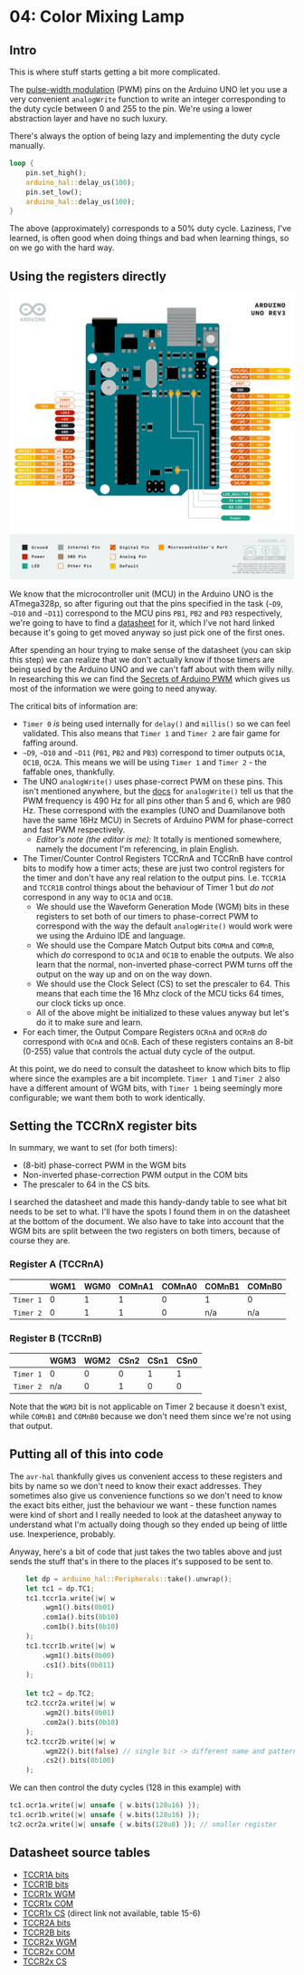 # 04: Color Mixing Lamp

## Intro

This is where stuff starts getting a bit more complicated.

The [pulse-width modulation](https://www.arduino.cc/en/Tutorial/Foundations/PWM) (PWM) pins on the Arduino UNO let you use a very convenient `analogWrite` function to write an integer corresponding to the duty cycle between 0 and 255 to the pin. We're using a lower abstraction layer and have no such luxury. 

There's always the option of being lazy and implementing the duty cycle manually.

```rust
loop {
    pin.set_high();
    arduino_hal::delay_us(100);
    pin.set_low();
    arduino_hal::delay_us(100);
}
```

The above (approximately) corresponds to a 50% duty cycle. Laziness, I've learned, is often good when doing things and bad when learning things, so on we go with the hard way.

## Using the registers directly

![arduino uno rev3 pinout](img/pinout.png "ARDUINO UNO REV3 PINOUT")

We know that the microcontroller unit (MCU) in the Arduino UNO is the ATmega328p, so after figuring out that the pins specified in the task (`~D9`, `~D10` and `~D11`) correspond to the MCU pins `PB1`, `PB2` and `PB3` respectively, we're going to have to find a [datasheet](https://www.google.com/search?q=ATmega328p+datasheet) for it, which I've not hard linked because it's going to get moved anyway so just pick one of the first ones.

After spending an hour trying to make sense of the datasheet (you can skip this step) we can realize that we don't actually know if those timers are being used by the Arduino UNO and we can't faff about with them willy nilly. In researching this we can find the [Secrets of Arduino PWM](https://docs.arduino.cc/tutorials/generic/secrets-of-arduino-pwm) which gives us most of the information we were going to need anyway.

The critical bits of information are:
* `Timer 0` *is* being used internally for `delay()` and `millis()` so we can feel validated. This also means that `Timer 1` and `Timer 2` are fair game for faffing around.
* `~D9`, `~D10` and `~D11` (`PB1`, `PB2` and `PB3`) correspond to timer outputs `OC1A`, `OC1B`, `OC2A`. This means we will be using `Timer 1` and `Timer 2` - the faffable ones, thankfully.
* The UNO `analogWrite()` uses phase-correct PWM on these pins. This isn't mentioned anywhere, but the [docs](https://www.arduino.cc/reference/en/language/functions/analog-io/analogwrite/) for `analogWrite()` tell us that the PWM frequency is 490 Hz for all pins other than 5 and 6, which are 980 Hz. These correspond with the examples (UNO and Duamilanove both have the same 16Hz MCU) in Secrets of Arduino PWM for phase-correct and fast PWM respectively. 
    - *Editor's note (the editor is me):* It totally is mentioned somewhere, namely the document I'm referencing, in plain English.
* The Timer/Counter Control Registers TCCRnA and TCCRnB have control bits to modify how a timer acts; these are just two control registers for the timer and don't have any real relation to the output pins. I.e. `TCCR1A` and `TCCR1B` control things about the behaviour of Timer 1 but *do not* correspond in any way to `OC1A` and `OC1B`. 
    - We should use the Waveform Generation Mode (WGM) bits in these registers to set both of our timers to phase-correct PWM to correspond with the way the default `analogWrite()` would work were we using the Arduino IDE and language.
    - We should use the Compare Match Output bits `COMnA` and `COMnB`, which *do* correspond to `OC1A` and `OC1B` to enable the outputs. We also learn that the normal, non-inverted phase-correct PWM turns off the output on the way up and on on the way down.
    - We should use the Clock Select (CS) to set the prescaler to 64. This means that each time the 16 Mhz clock of the MCU ticks 64 times, our clock ticks up once.
    - All of the above might be initialized to these values anyway but let's do it to make sure and learn.
* For each timer, the Output Compare Registers `OCRnA` and `OCRnB` *do* correspond with `OCnA` and `OCnB`. Each of these registers contains an 8-bit (0-255) value that controls the actual duty cycle of the output.

At this point, we do need to consult the datasheet to know which bits to flip where since the examples are a bit incomplete. `Timer 1` and `Timer 2` also have a different amount of WGM bits, with `Timer 1` being seemingly more configurable; we want them both to work identically.

## Setting the TCCRnX register bits

In summary, we want to set (for both timers):
* (8-bit) phase-correct PWM in the WGM bits
* Non-inverted phase-correction PWM output in the COM bits
* The prescaler to 64 in the CS bits.

I searched the datasheet and made this handy-dandy table to see what bit needs to be set to what. I'll have the spots I found them in on the datasheet at the bottom of the document. We also have to take into account that the WGM bits are split between the two registers on both timers, because of course they are. 

### Register A (TCCRnA)

|           | WGM1 | WGM0 | COMnA1 | COMnA0 | COMnB1 | COMnB0 |
| --------- | ---- | ---- | ------ | ------ | ------ | ------ |
| `Timer 1` | 0    | 1    | 1      | 0      | 1      | 0      |
| `Timer 2` | 0    | 1    | 1      | 0      | n/a    | n/a    |

### Register B (TCCRnB)

|           | WGM3 | WGM2 | CSn2 | CSn1 | CSn0 |
| --------- | ---- | ---- | ---- | ---- | ---- |
| `Timer 1` | 0    | 0    | 0    | 1    | 1    |
| `Timer 2` | n/a  | 0    | 1    | 0    | 0    |

Note that the `WGM3` bit is not applicable on Timer 2 because it doesn't exist, while `COMnB1` and `COMnB0` because we don't need them since we're not using that output. 


## Putting all of this into code

The `avr-hal` thankfully gives us convenient access to these registers and bits by name so we don't need to know their exact addresses. They sometimes also give us convenience functions so we don't need to know the exact bits either, just the behaviour we want - these function names were kind of short and I really needed to look at the datasheet anyway to understand what I'm actually doing though so they ended up being of little use. Inexperience, probably.

Anyway, here's a bit of code that just takes the two tables above and just sends the stuff that's in there to the places it's supposed to be sent to.

```rust
    let dp = arduino_hal::Peripherals::take().unwrap();
    let tc1 = dp.TC1;
    tc1.tccr1a.write(|w| w
        .wgm1().bits(0b01)
        .com1a().bits(0b10)
        .com1b().bits(0b10)
    );
    tc1.tccr1b.write(|w| w
        .wgm1().bits(0b00)
        .cs1().bits(0b011)
    );

    let tc2 = dp.TC2;
    tc2.tccr2a.write(|w| w
        .wgm2().bits(0b01)
        .com2a().bits(0b10)
    );
    tc2.tccr2b.write(|w| w
        .wgm22().bit(false) // single bit -> different name and pattern
        .cs2().bits(0b100)
    );
```

We can then control the duty cycles (128 in this example) with

```rust
tc1.ocr1a.write(|w| unsafe { w.bits(128u16) });
tc1.ocr1b.write(|w| unsafe { w.bits(128u16) });
tc2.ocr2a.write(|w| unsafe { w.bits(128u8) }); // smaller register
```

## Datasheet source tables
* [TCCR1A bits](https://ww1.microchip.com/downloads/en/DeviceDoc/Atmel-7810-Automotive-Microcontrollers-ATmega328P_Datasheet.pdf#G1189341)
* [TCCR1B bits](https://ww1.microchip.com/downloads/en/DeviceDoc/Atmel-7810-Automotive-Microcontrollers-ATmega328P_Datasheet.pdf#G1190212)
* [TCCR1x WGM](https://ww1.microchip.com/downloads/en/DeviceDoc/Atmel-7810-Automotive-Microcontrollers-ATmega328P_Datasheet.pdf#G1189825)
* [TCCR1x COM](https://ww1.microchip.com/downloads/en/DeviceDoc/Atmel-7810-Automotive-Microcontrollers-ATmega328P_Datasheet.pdf#G1189695)
* [TCCR1x CS](https://ww1.microchip.com/downloads/en/DeviceDoc/Atmel-7810-Automotive-Microcontrollers-ATmega328P_Datasheet.pdf#G1190212) (direct link not available, table 15-6)
* [TCCR2A bits](https://ww1.microchip.com/downloads/en/DeviceDoc/Atmel-7810-Automotive-Microcontrollers-ATmega328P_Datasheet.pdf#G1192535)
* [TCCR2B bits](https://ww1.microchip.com/downloads/en/DeviceDoc/Atmel-7810-Automotive-Microcontrollers-ATmega328P_Datasheet.pdf#G1189341)
* [TCCR2x WGM](https://ww1.microchip.com/downloads/en/DeviceDoc/Atmel-7810-Automotive-Microcontrollers-ATmega328P_Datasheet.pdf#G1192935)
* [TCCR2x COM](https://ww1.microchip.com/downloads/en/DeviceDoc/Atmel-7810-Automotive-Microcontrollers-ATmega328P_Datasheet.pdf#G1189825)
* [TCCR2x CS](https://ww1.microchip.com/downloads/en/DeviceDoc/Atmel-7810-Automotive-Microcontrollers-ATmega328P_Datasheet.pdf#G1193246)